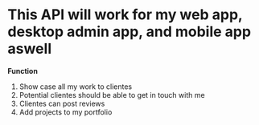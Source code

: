 # This API will work for my web app, desktop admin app, and mobile app aswell

**Function**

1. Show case all my work to clientes
2. Potential clientes should be able to get in touch with me
3. Clientes can post reviews
4. Add projects to my portfolio